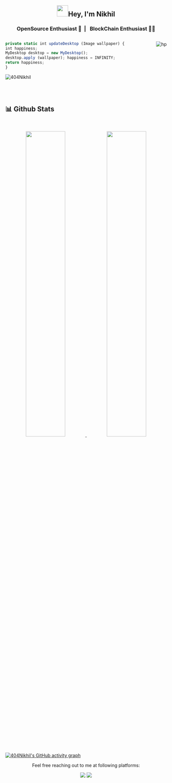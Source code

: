 ## <p align="center"><img src="https://github.com/TheDudeThatCode/TheDudeThatCode/blob/master/Assets/Hi.gif" width="35">Hey, I'm Nikhil</p>

### <p align="center">  &nbsp; OpenSource Enthusiast 💚&nbsp; | &nbsp; BlockChain Enthusiast 👨‍💻 &nbsp;  </p>

##

<p><img align="right" src="https://external-content.duckduckgo.com/iu/?u=https%3A%2F%2F66.media.tumblr.com%2F7decf2e01e1f924b3cab2cfa21bb3a9b%2Ftumblr_o3o86d0VUt1vn2nvko1_500.gif&f=1&nofb=1" alt="hp" /></p>

```js
private static int updateDesktop (Image wallpaper) {
int happiness;
MyDesktop desktop = new MyDesktop();
desktop.apply (wallpaper); happiness = INFINITY;
return happiness;
}
```
<p align="left"> <img src="https://komarev.com/ghpvc/?username=404Nikhil&label=Profile%20views&color=129e00&style=plastic" alt="404Nikhil" /> </p>



<br/>



<br>
 <h2> 📊 Github Stats </h2>
      <br/>
        <p align="center">
          <a href="https://github.com/404Nikhil/">
          </a>
        </p>
        <p align="center">
          <a href="https://github.com/404Nikhil/">
          <img width="49.5%" src="https://github-readme-stats.vercel.app/api?username=404Nikhil&show_icons=true&theme=radical&hide_border=true" />
          <img width="49.5%" src="https://github-readme-streak-stats.herokuapp.com/?user=404Nikhil&theme=radical&hide_border=true" />
          </a>
       </p>
       
   [![404Nikhil's GitHub activity graph](https://activity-graph.herokuapp.com/graph?username=SauravMukherjee44&theme=xcode)](https://git.io/404Nikhil)

<p align="center">Feel free reaching out to me at following platforms:</p>

<p align="center"> 
  <a href="https://twitter.com/404Nikhil"><img src="https://img.shields.io/badge/Twitter-1DA1F2?style=for-the-badge&logo=twitter&logoColor=white"></a>
  <a href="nicksd111@gmail.com"><img src="https://img.shields.io/badge/mail-EA4335?style=for-the-badge&logo=gmail&logoColor=white"></a>
</p>


  </div>

 
   
   

